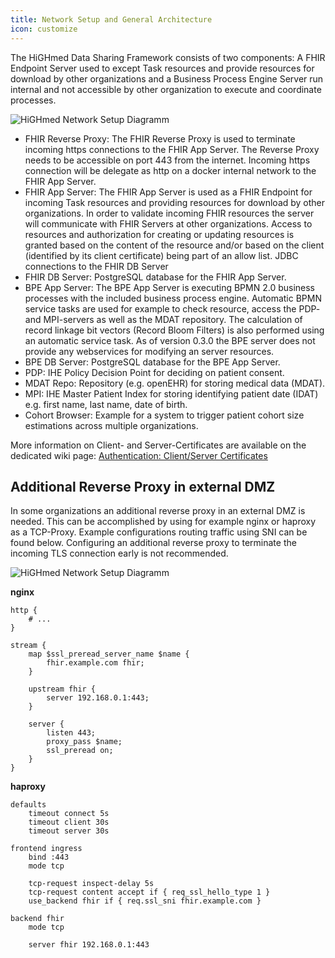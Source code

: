 ```yaml
---
title: Network Setup and General Architecture
icon: customize
---
```

The HiGHmed Data Sharing Framework consists of two components: A FHIR Endpoint Server used to except Task resources and provide resources for download by other organizations and a Business Process Engine Server run internal and not accessible by other organization to execute and coordinate processes.

![HiGHmed Network Setup Diagramm](https://github.com/highmed/highmed-dsf/wiki/resources/highmed_dsf_network_setup.svg)

* FHIR Reverse Proxy: The FHIR Reverse Proxy is used to terminate incoming https connections to the FHIR App Server. The Reverse Proxy needs to be accessible on port 443 from the internet. Incoming https connection will be delegate as http on a docker internal network to the FHIR App Server.
* FHIR App Server: The FHIR App Server is used as a FHIR Endpoint for incoming Task resources and providing resources for download by other organizations. In order to validate incoming FHIR resources the server will communicate with FHIR Servers at other organizations. Access to resources and authorization for creating or updating resources is granted based on the content of the resource and/or based on the client (identified by its client certificate) being part of an allow list. JDBC connections to the FHIR DB Server
* FHIR DB Server: PostgreSQL database for the FHIR App Server.
* BPE App Server: The BPE App Server is executing BPMN 2.0 business processes with the included business process engine. Automatic BPMN service tasks are used for example to check resource, access the PDP- and MPI-servers as well as the MDAT repository. The calculation of record linkage bit vectors (Record Bloom Filters) is also performed using an automatic service task. As of version 0.3.0 the BPE server does not provide any webservices for modifying an server resources.
* BPE DB Server: PostgreSQL database for the BPE App Server.
* PDP: IHE Policy Decision Point for deciding on patient consent.
* MDAT Repo: Repository (e.g. openEHR) for storing medical data (MDAT).
* MPI: IHE Master Patient Index for storing identifying patient date (IDAT) e.g. first name, last name, date of birth.
* Cohort Browser: Example for a system to trigger patient cohort size estimations across multiple organizations.

More information on Client- and Server-Certificates are available on the dedicated wiki page: [Authentication: Client/Server Certificates](Authentication)

## Additional Reverse Proxy in external DMZ
In some organizations an additional reverse proxy in an external DMZ is needed. This can be accomplished by using for example nginx or haproxy as a TCP-Proxy. Example configurations routing traffic using SNI can be found below. Configuring an additional reverse proxy to terminate the incoming TLS connection early is not recommended.

![HiGHmed Network Setup Diagramm](https://github.com/highmed/highmed-dsf/wiki/resources/highmed_dsf_network_setup_ext_dmz.svg)

**nginx**
```
http {
	# ...
}

stream {
	map $ssl_preread_server_name $name {
		fhir.example.com fhir;
	}

	upstream fhir {
		server 192.168.0.1:443;
	}

	server {
		listen 443;
		proxy_pass $name;
		ssl_preread on;
	}
}
```

**haproxy**
```
defaults
	timeout connect 5s
	timeout client 30s
	timeout server 30s

frontend ingress
	bind :443
	mode tcp

	tcp-request inspect-delay 5s
	tcp-request content accept if { req_ssl_hello_type 1 }
	use_backend fhir if { req.ssl_sni fhir.example.com }

backend fhir
	mode tcp

	server fhir 192.168.0.1:443
```